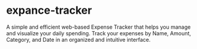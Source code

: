 # expance-tracker

A simple and efficient web-based Expense Tracker that helps you manage and visualize your daily spending. Track your expenses by Name, Amount, Category, and Date in an organized and intuitive interface.
